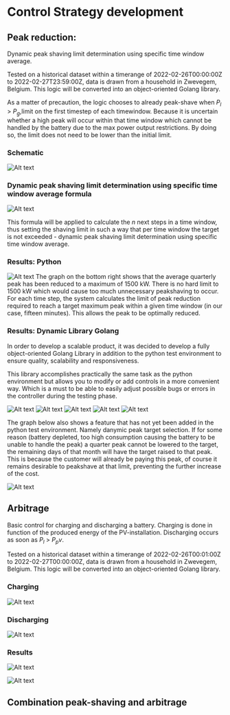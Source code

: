 # Control Strategy development

## Peak reduction:

Dynamic peak shaving limit determination using specific time window average.

Tested on a historical dataset within a timerange of 2022-02-26T00:00:00Z to 2022-02-27T23:59:00Z, data is drawn from a household in Zwevegem, Belgium. This logic will be converted into an object-oriented Golang library.

As a matter of precaution, the logic chooses to already peak-shave when $P_l$ > $P_g$,limit on the first timestep of each timewindow. Because it is uncertain whether a high peak will occur within that time window which cannot be handled by the battery due to the max power output restrictions. By doing so, the limit does not need to be lower than the initial limit.

### Schematic

![Alt text](Images/Schematic_peakreduction.png)

### Dynamic peak shaving limit determination using specific time window average formula

![Alt text](Images/Formula_peakreduction.png)

This formula will be applied to calculate the $n$ next steps in a time window, thus setting the shaving limit in such a way that per time window the target is not exceeded - dynamic peak shaving limit determination using specific time window average.

### Results: Python

![Alt text](Images/Results_peakreduction.png)
The graph on the bottom right shows that the average quarterly peak has been reduced to a maximum of 1500 kW. There is no hard limit to 1500 kW which would cause too much unnecessary peakshaving to occur. For each time step, the system calculates the limit of peak reduction required to reach a target maximum peak within a given time window (in our case, fifteen minutes). This allows the peak to be optimally reduced.

### Results: Dynamic Library Golang

In order to develop a scalable product, it was decided to develop a fully object-oriented Golang Library in addition to the python test environment to ensure quality, scalability and responsiveness.

This library accomplishes practically the same task as the python environment but allows you to modify or add controls in a more convenient way. Which is a must to be able to easily adjust possible bugs or errors in the controller during the testing phase.

![Alt text](Images/Results_peakreduction_Go.png)
![Alt text](Images/Results_peakreduction_Go1.png)
![Alt text](Images/Results_peakreduction_Go2.png)
![Alt text](Images/Results_peakreduction_Go3.png)
![Alt text](Images/Results_peakreduction_Go4.png)

The graph below also shows a feature that has not yet been added in the python test environment. Namely danymic peak target selection. If for some reason (battery depleted, too high consumption causing the battery to be unable to handle the peak) a quarter peak cannot be lowered to the target, the remaining days of that month will have the target raised to that peak. This is because the customer will already be paying this peak, of course it remains desirable to peakshave at that limit, preventing the further increase of the cost.

![Alt text](Images/Results_peakreduction_Go5.png)

## Arbitrage

Basic control for charging and discharging a battery. Charging is done in function of the produced energy of the PV-installation. Discharging occurs as soon as $P_l$ > $P_pv$.

Tested on a historical dataset within a timerange of 2022-02-26T00:01:00Z to 2022-02-27T00:00:00Z, data is drawn from a household in Zwevegem, Belgium. This logic will be converted into an object-oriented Golang library.

### Charging

![Alt text](Images/Schematic_arbitrage_charging.png)

### Discharging

![Alt text](Images/Schematic_arbitrage_discharging.png)

### Results

![Alt text](Images/Results_arbitrage.png)

![Alt text](Images/Results2_arbitrage.png)

## Combination peak-shaving and arbitrage

